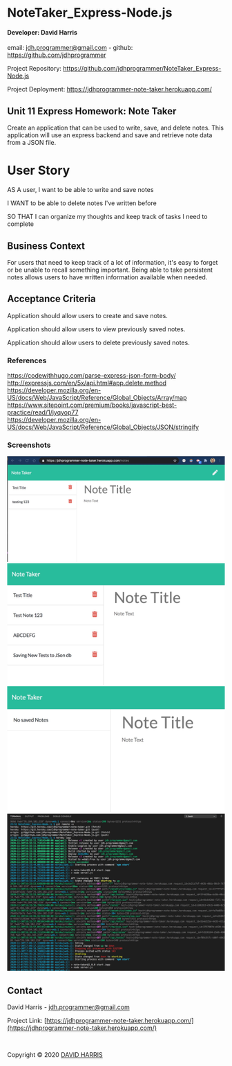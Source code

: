 # NoteTaker_Express-Node.js

#### Developer: David Harris
email: jdh.programmer@gmail.com - 
github: https://github.com/jdhprogrammer

Project Repository: https://github.com/jdhprogrammer/NoteTaker_Express-Node.js

Project Deployment: https://jdhprogrammer-note-taker.herokuapp.com/

##  Unit 11 Express Homework: Note Taker
Create an application that can be used to write, save, and delete notes. This application will use an express backend and save and retrieve note data from a JSON file.

# User Story

AS A user, I want to be able to write and save notes

I WANT to be able to delete notes I've written before

SO THAT I can organize my thoughts and keep track of tasks I need to complete

## Business Context

For users that need to keep track of a lot of information, it's easy to forget or be unable to recall something important. Being able to take persistent notes allows users to have written information available when needed.

## Acceptance Criteria

Application should allow users to create and save notes.

Application should allow users to view previously saved notes.

Application should allow users to delete previously saved notes.

### References  
  
https://codewithhugo.com/parse-express-json-form-body/  
http://expressjs.com/en/5x/api.html#app.delete.method  
https://developer.mozilla.org/en-US/docs/Web/JavaScript/Reference/Global_Objects/Array/map  
https://www.sitepoint.com/premium/books/javascript-best-practice/read/1/jyqyop77  
https://developer.mozilla.org/en-US/docs/Web/JavaScript/Reference/Global_Objects/JSON/stringify  

### Screenshots  
  
![Screenshot of NoteTaker_Express-NodeJS](public/assets/images/screenshots/NoteTaker_Page.jpeg?raw=true "NoteTaker_Express-NodeJS")
![Screenshot of NoteTaker_Express-NodeJS](public/assets/images/screenshots/NoteTaker_SavingFilestoDB.jpeg?raw=true "NoteTaker_Express-NodeJS")
![Screenshot of NoteTaker_Express-NodeJS](public/assets/images/screenshots/Delete_Notes.jpeg?raw=true "NoteTaker_Express-NodeJS")
![Screenshot of NoteTaker_Express-NodeJS](public/assets/images/screenshots/NoteTaker_Deployed_and_Running-OnHeroku.jpeg?raw=true "NoteTaker_Express-NodeJS")

## Contact  

David Harris - jdh.programmer@gmail.com

Project Link: [https://jdhprogrammer-note-taker.herokuapp.com/](https://jdhprogrammer-note-taker.herokuapp.com/)

<br>

Copyright © 2020 [DAVID HARRIS](https://github.com/jdhprogrammer)
